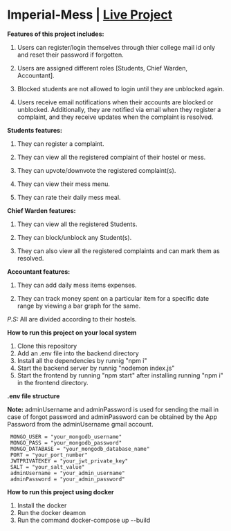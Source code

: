 # Imperial-Mess  | [Live Project](https://effulgent-starship-a1aec5.netlify.app/)


**Features of this project includes:**

1. Users can register/login themselves through thier college mail id only and reset their password if forgotten.

2. Users are assigned different roles [Students, Chief Warden, Accountant].

3. Blocked students are not allowed to login until they are unblocked again.

4. Users receive email notifications when their accounts are blocked or unblocked. Additionally, they are notified via email when they register a complaint, and they receive updates when the complaint is resolved.

**Students features:**

1. They can register a complaint.

2. They can view all the registered complaint of their hostel or mess.

3. They can upvote/downvote the registered complaint(s).

4. They can view their mess menu.

5. They can rate their daily mess meal.

**Chief Warden features:**

1. They can view all the registered Students.

2. They can block/unblock any Student(s).

3. They can also view all the registered complaints and can mark them as resolved.

**Accountant features:**

1. They can add daily mess items expenses.

2. They can track money spent on a particular item for a specific date range by viewing a bar graph for the same.

_P.S:_ All are divided according to their hostels.

**How to run this project on your local system**

1. Clone this repository
2. Add an .env file into the backend directory
3. Install all the dependencies by runnig "npm i"
4. Start the backend server by runnig "nodemon index.js"
5. Start the frontend by running "npm start" after installing running "npm i" in the frontend directory.

**.env file structure**

**Note:** adminUsername and adminPassword is used for sending the mail in case of forgot password and adminPassword can be obtained by the App Password from the adminUsername gmail account.
```
 MONGO_USER = "your_mongodb_username"
 MONGO_PASS = "your_mongodb_password"
 MONGO_DATABASE = "your_mongodb_database_name"
 PORT = "your_port_number"
 JWTPRIVATEKEY = "your_jwt_private_key"
 SALT = "your_salt_value"
 adminUsername = "your_admin_username"
 adminPassword = "your_admin_password"
```

**How to run this project using docker**

1. Install the docker
2. Run the docker deamon
3. Run the command docker-compose up --build
